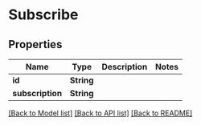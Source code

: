 # Subscribe

## Properties
Name | Type | Description | Notes
------------ | ------------- | ------------- | -------------
**id** | **String** |  | 
**subscription** | **String** |  | 

[[Back to Model list]](../README.md#documentation-for-models) [[Back to API list]](../README.md#documentation-for-api-endpoints) [[Back to README]](../README.md)


